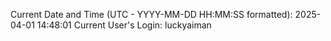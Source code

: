 Current Date and Time (UTC - YYYY-MM-DD HH:MM:SS formatted): 2025-04-01 14:48:01
Current User's Login: luckyaiman
